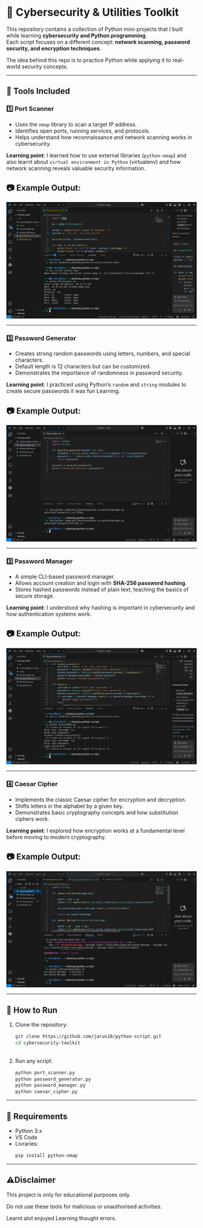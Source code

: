 # 🔐 Cybersecurity & Utilities Toolkit  

This repository contains a collection of Python mini-projects that I built while learning **cybersecurity and Python programming**.  
Each script focuses on a different concept: **network scanning, password security, and encryption techniques**.  

The idea behind this repo is to practice Python while applying it to real-world security concepts.  

---

## 📂 Tools Included  

### 1️⃣ Port Scanner  
- Uses the `nmap` library to scan a target IP address.  
- Identifies open ports, running services, and protocols.  
- Helps understand how reconnaissance and network scanning works in cybersecurity.  

**Learning point**: I learned how to use external libraries (`python-nmap`) and also learnt about `virtual environment in Python` (virtualenv) and how network scanning reveals valuable security information.  

## 📷 Example Output:  
![Password Manager Screenshot](https://github.com/jarus10/python-script/blob/f31f6394a242a1fb54b618329907c7b5d36b1789/PS.png)  

---

### 2️⃣ Password Generator  
- Creates strong random passwords using letters, numbers, and special characters.  
- Default length is 12 characters but can be customized.  
- Demonstrates the importance of randomness in password security.  

**Learning point**: I practiced using Python’s `random` and `string` modules to create secure passwords it was fun Learning.  

## 📷 Example Output:  
![Password Manager Screenshot](https://github.com/jarus10/python-script/blob/b5600a490fc9999d22eed8c9181cb29cc2dbddd6/PG.png) 

---

### 3️⃣ Password Manager  
- A simple CLI-based password manager.  
- Allows account creation and login with **SHA-256 password hashing**.  
- Stores hashed passwords instead of plain text, teaching the basics of secure storage.  

**Learning point**: I understood why hashing is important in cybersecurity and how authentication systems work.  

## 📷 Example Output:  
![Password Manager Screenshot](https://github.com/jarus10/python-script/blob/d8d480dc24f1d3c2683efae0fe03fac68007ca8d/PM.png) 

---

### 4️⃣ Caesar Cipher  
- Implements the classic Caesar cipher for encryption and decryption.  
- Shifts letters in the alphabet by a given key.  
- Demonstrates basic cryptography concepts and how substitution ciphers work.  

**Learning point**: I explored how encryption works at a fundamental level before moving to modern cryptography.  

## 📷 Example Output:  
![Password Manager Screenshot](https://github.com/jarus10/python-script/blob/184a11c792d67e1f58bc4ba5fb975153ebfe2086/CGC.png) 

---

## 🚀 How to Run  

1. Clone the repository:  
   ```bash
   git clone https://github.com/jarus10/python-script.git
   cd cybersecurity-toolkit
 
2. Run any script:
   ```bash
   python port_scanner.py
   python password_generator.py
   python password_manager.py
   python caesar_cipher.py

---

## 📌 Requirements 

- Python 3.x
- VS Code
- Livraries:
  ```bash
  pip install python-nmap

---

## ⚠️Disclaimer

This project is only for educational purposes only.

Do not use these tools for malicious or unauthorised activities.
 
Learnt alot enjoyed Learning thought errors.
